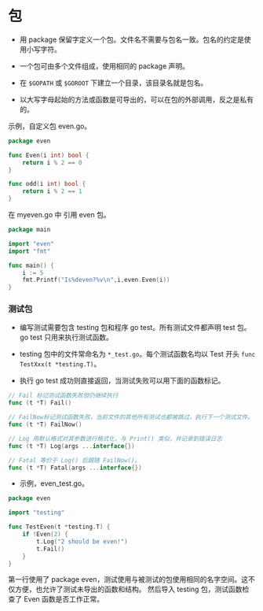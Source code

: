 包
===

- 用 package 保留字定义一个包。文件名不需要与包名一致。包名的约定是使用小写字符。

- 一个包可由多个文件组成，使用相同的 package <name> 声明。

- 在 `$GOPATH` 或 `$GOROOT` 下建立一个目录，该目录名就是包名。

- 以大写字母起始的方法或函数是可导出的，可以在包的外部调用，反之是私有的。

示例，自定义包 even.go。

```go
package even

func Even(i int) bool {
    return i % 2 == 0
}

func odd(i int) bool {
    return i % 2 == 1
}
```

在 myeven.go 中 引用 even 包。

```go
package main

import "even"
import "fmt"

func main() {
    i := 5
    fmt.Printf("Is%deven?%v\n",i,even.Even(i))
}
```

### 测试包

- 编写测试需要包含 testing 包和程序 go test。所有测试文件都声明 test 包。go test 只用来执行测试函数。

- testing 包中的文件常命名为 `*_test.go`。每个测试函数名均以 Test 开头 `func TestXxx(t *testing.T)`。

- 执行 go test 成功则直接返回，当测试失败可以用下面的函数标记。

```go
// Fail 标记测试函数失败但仍继续执行
func (t *T) Fail()

// FailNow标记测试函数失败，当前文件的其他所有测试也都被跳过，执行下一个测试文件。
func (t *T) FailNow()

// Log 用默认格式对其参数进行格式化，与 Print() 类似，并记录到错误日志
func (t *T) Log(args ...interface{})

// Fatal 等价于 Log() 后跟随 FailNow()。
func (t *T) Fatal(args ...interface{})
```

- 示例，even_test.go。

```go
package even

import "testing"

func TestEven(t *testing.T) {
    if !Even(2) {
        t.Log("2 should be even!")
        t.Fail()
    }
}
```

第一行使用了 package even，测试使用与被测试的包使用相同的名字空间。这不仅方便，也允许了测试未导出的函数和结构。
然后导入 testing 包，测试函数检查了 Even 函数是否工作正常。
